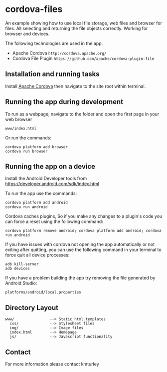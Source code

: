# cordova-files

An example showing how to use local file storage, web files and browser for files. All selecting and returning the file objects correctly. Working for browser and devices.

The following technologies are used in the app:
* Apache Cordova `http://cordova.apache.org/`
* Cordova File Plugin `https://github.com/apache/cordova-plugin-file`

## Installation and running tasks

Install [Apache Cordova](http://cordova.apache.org/) then navigate to the site root within terminal.

## Running the app during development

To run as a webpage, navigate to the folder and open the first page in your web browser

    www/index.html
    
Or run the commands:

    cordova platform add browser
    cordova run browser

## Running the app on a device

Install the Android Developer tools from https://developer.android.com/sdk/index.html

To run the app use the commands:

    cordova platform add android
    cordova run android
    
Cordova caches plugins, So if you make any changes to a plugin's code you can force a reset using the following command:

    cordova platform remove android; cordova platform add android; cordova run android
    
If you have issues with cordova not opening the app automatically or not exiting after quitting, you can use the following command in your terminal to force quit all device processes:

    adb kill-server
    adb devices
    
If you have a problem building the app try removing the file generated by Android Studio:

    platforms/android/local.properties

## Directory Layout

    www/                --> Static html templates
      css/              --> Stylesheet files
      img/              --> Image files
      index.html        --> Homepage
      js/               --> Javascript functionality

## Contact

For more information please contact kmturley